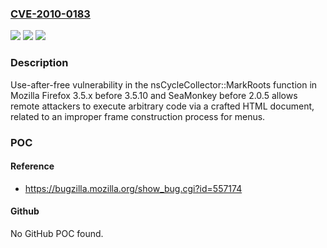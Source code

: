 ### [CVE-2010-0183](https://cve.mitre.org/cgi-bin/cvename.cgi?name=CVE-2010-0183)
![](https://img.shields.io/static/v1?label=Product&message=n%2Fa&color=blue)
![](https://img.shields.io/static/v1?label=Version&message=n%2Fa&color=blue)
![](https://img.shields.io/static/v1?label=Vulnerability&message=n%2Fa&color=brighgreen)

### Description

Use-after-free vulnerability in the nsCycleCollector::MarkRoots function in Mozilla Firefox 3.5.x before 3.5.10 and SeaMonkey before 2.0.5 allows remote attackers to execute arbitrary code via a crafted HTML document, related to an improper frame construction process for menus.

### POC

#### Reference
- https://bugzilla.mozilla.org/show_bug.cgi?id=557174

#### Github
No GitHub POC found.


